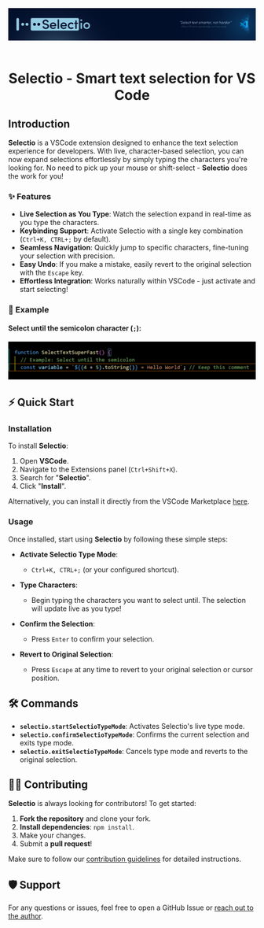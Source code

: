 <div align="center">
  <img src="https://raw.githubusercontent.com/pTinosq/Selectio/refs/heads/main/design/github-banner.jpg">
  <br>
  <br>
  <h1>Selectio - Smart text selection for VS Code</h1>
</div>

## Introduction

**Selectio** is a VSCode extension designed to enhance the text selection experience for developers. With live, character-based selection, you can now expand selections effortlessly by simply typing the characters you're looking for. No need to pick up your mouse or shift-select - **Selectio** does the work for you!

### ✨ Features

- **Live Selection as You Type**: Watch the selection expand in real-time as you type the characters.
- **Keybinding Support**: Activate Selectio with a single key combination (`Ctrl+K, CTRL+;` by default).
- **Seamless Navigation**: Quickly jump to specific characters, fine-tuning your selection with precision.
- **Easy Undo**: If you make a mistake, easily revert to the original selection with the `Escape` key.
- **Effortless Integration**: Works naturally within VSCode - just activate and start selecting!

### 🎥 Example
#### Select until the semicolon character (`;`):
![Selectio example GIF](https://raw.githubusercontent.com/pTinosq/Selectio/refs/heads/main/design/gifs/selectio-example.gif)

## ⚡ Quick Start

### Installation

To install **Selectio**:

1. Open **VSCode**.
2. Navigate to the Extensions panel (`Ctrl+Shift+X`).
3. Search for "**Selectio**".
4. Click "**Install**".

Alternatively, you can install it directly from the VSCode Marketplace [here](#).

### Usage

Once installed, start using **Selectio** by following these simple steps:

- **Activate Selectio Type Mode**:
  - `Ctrl+K, CTRL+;` (or your configured shortcut).
- **Type Characters**:

  - Begin typing the characters you want to select until. The selection will update live as you type!

- **Confirm the Selection**:

  - Press `Enter` to confirm your selection.

- **Revert to Original Selection**:
  - Press `Escape` at any time to revert to your original selection or cursor position.

## 🛠️ Commands

- **`selectio.startSelectioTypeMode`**: Activates Selectio's live type mode.
- **`selectio.confirmSelectioTypeMode`**: Confirms the current selection and exits type mode.
- **`selectio.exitSelectioTypeMode`**: Cancels type mode and reverts to the original selection.

## 🧑‍💻 Contributing

**Selectio** is always looking for contributors! To get started:

1. **Fork the repository** and clone your fork.
2. **Install dependencies**: `npm install`.
3. Make your changes.
4. Submit a **pull request**!

Make sure to follow our [contribution guidelines](#) for detailed instructions.

## 🛡️ Support

For any questions or issues, feel free to open a GitHub Issue or [reach out to the author](https://x.com/pTinosq).
